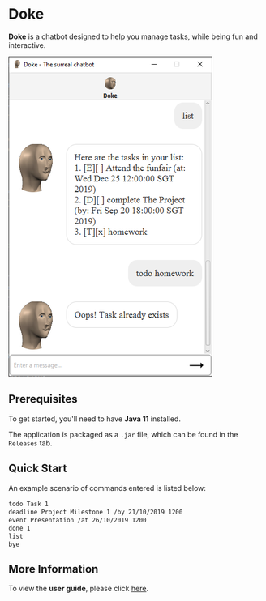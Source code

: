 # Doke

**Doke** is a chatbot designed to help you manage tasks, while being fun and interactive.

![Doke image](docs/Ui.png)

## Prerequisites

To get started, you'll need to have **Java 11** installed.

The application is packaged as a `.jar` file, which can be found in the `Releases` tab.

## Quick Start

An example scenario of commands entered is listed below:

```
todo Task 1
deadline Project Milestone 1 /by 21/10/2019 1200
event Presentation /at 26/10/2019 1200
done 1
list
bye
```

## More Information

To view the **user guide**, please click [here](docs/README.md).
